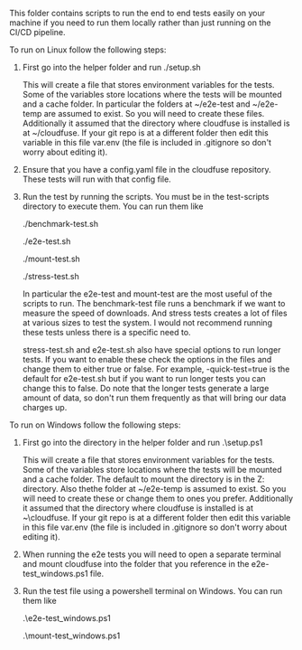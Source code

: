 This folder contains scripts to run the end to end tests easily
on your machine if you need to run them locally rather than just
running on the CI/CD pipeline.

To run on Linux follow the following steps:

1. First go into the helper folder and run
   ./setup.sh
   
   This will create a file that stores environment variables for the
   tests. Some of the variables store locations where the tests will
   be mounted and a cache folder. In particular the folders at
   ~/e2e-test  and  ~/e2e-temp are assumed to exist. So you will need
   to create these files. Additionally it assumed that the directory
   where cloudfuse is installed is at ~/cloudfuse. If your
   git repo is at a different folder then edit this variable in this
   file var.env (the file is included in .gitignore so don't worry about
   editing it).

2. Ensure that you have a config.yaml file in the cloudfuse 
   repository. These tests will run with that config file.

3. Run the test by running the scripts. You must be in the test-scripts
   directory to execute them. You can run them like

   ./benchmark-test.sh

   ./e2e-test.sh

   ./mount-test.sh

   ./stress-test.sh


   In particular the e2e-test and mount-test are the most useful of the
   scripts to run. The benchmark-test file runs a benchmark if we want
   to measure the speed of downloads. And stress tests creates a lot
   of files at various sizes to test the system. I would not recommend
   running these tests unless there is a specific need to.

   stress-test.sh and e2e-test.sh also have special options to run
   longer tests. If you want to enable these check the options in the files
   and change them to either true or false. For example, -quick-test=true
   is the default for e2e-test.sh but if you want to run longer tests
   you can change this to false. Do note that the longer tests generate a
   large amount of data, so don't run them frequently as that will bring
   our data charges up.

To run on Windows follow the following steps:

1. First go into the directory in the helper folder and run
   .\setup.ps1

   This will create a file that stores environment variables for the
   tests. Some of the variables store locations where the tests will
   be mounted and a cache folder. The default to mount the directory is
   in the Z: directory. Also thethe folder at ~/e2e-temp is assumed to exist. 
   So you will need to create these or change them to ones you prefer. 
   Additionally it assumed that the directory where cloudfuse is 
   installed is at ~\cloudfuse. If your git repo is at a different 
   folder then edit this variable in this file var.env (the file is included 
   in .gitignore so don't worry about editing it).

2. When running the e2e tests you will need to open a separate terminal and mount cloudfuse
   into the folder that you reference in the e2e-test_windows.ps1 file.

3. Run the test file using a powershell terminal on Windows. You can run them like

   .\e2e-test_windows.ps1

   .\mount-test_windows.ps1
